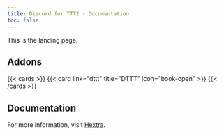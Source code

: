```yaml
---
title: Discord for TTT2 - Documentation
toc: false
---
```


This is the landing page.

## Addons

{{< cards >}}
{{< card link="dttt" title="DTTT" icon="book-open" >}}
{{< /cards >}}

## Documentation

For more information, visit [Hextra](https://imfing.github.io/hextra).
